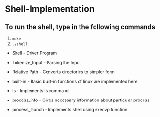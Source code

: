 # Shell-Implementation

## To run the shell, type in the following commands

1. `make`
2. `./shell`

* Shell - Driver Program

* Tokenize_Input - Parsing the Input

* Relative Path - Converts directories to simpler form
* built-in - Basic built-in functions of linux are implemented here
* ls - Implements ls command
* process_info - Gives necessary information about particular process
* process_launch - Implements shell using execvp function
